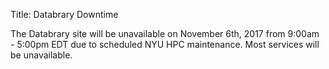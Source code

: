 Title: Databrary Downtime

The Databrary site will be unavailable on November 6th, 2017 from 9:00am - 5:00pm EDT due to scheduled NYU HPC maintenance.  Most services will be unavailable.

